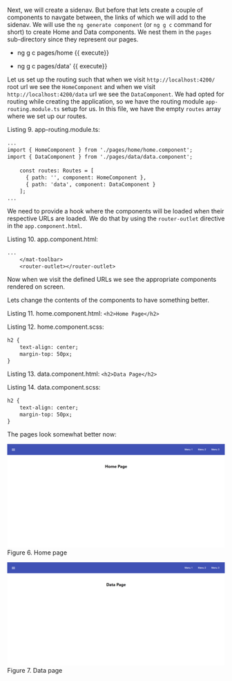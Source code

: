 Next, we will create a sidenav. But before that lets create a couple of components to navgate between, the links of which we will add to the sidenav. We will use the `ng generate component` (or `ng g c` command for short) to create Home and Data components. We nest them in the `pages` sub-directory since they represent our pages.

- ng g c pages/home {{ execute}}

- ng g c pages/data' {{ execute}}

Let us set up the routing such that when we visit `http://localhost:4200/` root url we see the `HomeComponent` and when we visit `http://localhost:4200/data` url we see the `DataComponent`. We had opted for routing while creating the application, so we have the routing module `app-routing.module.ts` setup for us. In this file, we have the empty `routes` array where we set up our routes.

Listing 9. app-routing.module.ts:

```
...
import { HomeComponent } from './pages/home/home.component';
import { DataComponent } from './pages/data/data.component';

	const routes: Routes = [
	  { path: '', component: HomeComponent },
	  { path: 'data', component: DataComponent }
	];
...
```

We need to provide a hook where the components will be loaded when their respective URLs are loaded. We do that by using the `router-outlet` directive in the `app.component.html`.

Listing 10. app.component.html:

```
...
	</mat-toolbar>
	<router-outlet></router-outlet>
```

Now when we visit the defined URLs we see the appropriate components rendered on screen.

Lets change the contents of the components to have something better.

Listing 11. home.component.html:
`<h2>Home Page</h2>`

Listing 12. home.component.scss:

```
h2 {
    text-align: center;
    margin-top: 50px;
}
```

Listing 13. data.component.html:
`<h2>Data Page</h2>`

Listing 14. data.component.scss:

```
h2 {
    text-align: center;
    margin-top: 50px;
}
```

The pages look somewhat better now:

![Katacoda Logo](./assets/6-home-page.png)
Figure 6. Home page

![Katacoda Logo](./assets/7-data-page.png)
Figure 7. Data page
